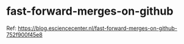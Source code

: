 # fast-forward-merges-on-github
Ref: https://blog.esciencecenter.nl/fast-forward-merges-on-github-752f900f45e8
